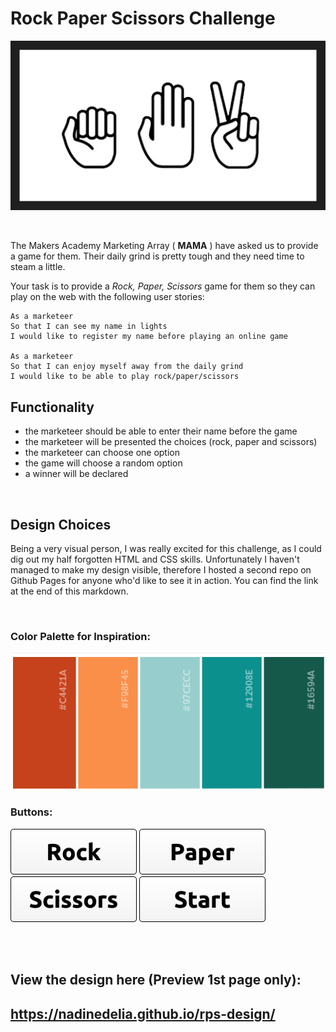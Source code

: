 # Rock Paper Scissors Challenge

![](public/img/RPS.png)

<br />

The Makers Academy Marketing Array ( **MAMA** ) have asked us to provide a game for them. Their daily grind is pretty tough and they need time to steam a little.

Your task is to provide a _Rock, Paper, Scissors_ game for them so they can play on the web with the following user stories:

```
As a marketeer
So that I can see my name in lights
I would like to register my name before playing an online game

As a marketeer
So that I can enjoy myself away from the daily grind
I would like to be able to play rock/paper/scissors
```

## Functionality

- the marketeer should be able to enter their name before the game
- the marketeer will be presented the choices (rock, paper and scissors)
- the marketeer can choose one option
- the game will choose a random option
- a winner will be declared

<br />

## Design Choices

Being a very visual person, I was really excited for this challenge, as I could dig out my half forgotten HTML and CSS skills.
Unfortunately I haven't managed to make my design visible, therefore I hosted a second repo on Github Pages for anyone who'd like to see it in action.
You can find the link at the end of this markdown.

<br />

### **Color Palette for Inspiration:**

![](public/img/colorpalette.png)


### **Buttons:**

![](public/img/rock.png) ![](public/img/paper.png) ![](public/img/scissors.png) ![](public/img/start.png)

<br />
<br />

## **View the design here (Preview 1st page only):**
## https://nadinedelia.github.io/rps-design/
